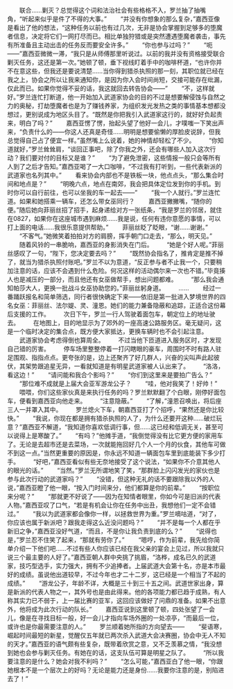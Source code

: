 　　联合……剿灭？总觉得这个词和法治社会有些格格不入，罗兰抽了抽嘴角，“听起来似乎是件了不得的大事。”
　　“并没有你想象的那么复杂，”嘉西亚像是看出了他的想法，“这种任务以前也有过几次，无非是协会掌握到足够多的堕魔者信息，决定将它们一网打尽而已。相比单独狩猎或是突然遭遇堕魔者袭击，事先有所准备且主动出击的任务反而要安全许多。”
　　“你也参与过吗？”
　　“呃——”嘉西亚微微一滞，“我只是从师傅那里听说过。以前的我并没有资格接受联合剿灭任务，这还是第一次。”她顿了顿，垂下视线盯着手中的咖啡杯道，“也许你并不在意这些，但我还是要说清楚……当你得到猎杀执照的那一刻，其职位就已经在我之上，协会之所以让我来通知你，是因为你入会时间尚短，交接可能存在纰漏，仅此而已。如果你觉得不妥的话，我这就回去转告协会——”
　　“不，这样就好。”罗兰连忙打断道，他一开始加入武道家协会的目的不过是想要解侵蚀与自然之力的奥秘，打劫堕魔者也是为了赚钱养家，为组织发光发热之类的事情基本想都没想过，更别说成为地区头目了。“既然是你把我引入武道家这行的，就好好负起责来，明白了吗？”
　　嘉西亚愣了愣，抬起头望了他好一会儿，才噗嗤一下笑出声来，“负责什么的——你这人还真是奇怪……明明是想要偷懒的厚脸皮说辞，但我总觉得自己占了便宜一样。”虽然嘴上么说着，她的神情却轻松了不少。
　　“你知道就好，”罗兰耸耸肩，“谈回正事吧，除了你我之外，还会有哪些人加入这次行动？我们要对付的目标又是谁？”
　　“为了避免泄密，这些情报一般只会等所有人到了之后才告知。”嘉西亚喝了一大口咖啡，“不过我有打听到，一些代表新派的武道家也名列其中。”
　　看来协会内部也不是铁板一块，他点点头，“那么集合时间和地点是？”
　　“明晚六点，地点在南郊，我会把具体定位发到你的手机。到时你可以自行前往，也可以坐我的车一起去——”
　　“我一个人就行。”罗兰连忙道。如果和她搭乘一辆车，还怎么带女巫同行？
　　嘉西亚撇撇嘴，“随你的便。”随后她向菲丽丝招了招手，起身递给对方一张纸条，“我是罗兰的邻居，就住在0827，如果你在这座城市遇到麻烦……我是说，任何有违你意愿的事情，可以打上面的电话……我很乐意提供帮助。”
　　菲丽丝眨了眨眼，“谢……谢谢。”
　　“不客气。”她微笑着拍拍对方的肩膀，挥手朝门口走去，“那么，明天见。”
　　随着风铃的一串脆响，嘉西亚的身影消失在门后。
　　“她是个好人呢。”菲丽丝感叹了一句，“陛下，您决定要去吗？”
　　“既然协会指名了，推肯定是推不掉了，就当为猎杀执照付账吧。”罗兰不以为意道，“反正参与者不止我一个，只要稍加注意的话，应该不会遇到什么危险。何况这样的活动偶尔来一次也不错。”毕竟揍人也是减压的一部分，而且他还有女巫做帮手，想出问题都难。
　　“那么我会通知帕莎大人，更换一批战斗女巫协助您的。”菲丽丝躬身道。
　　……
　　经过一番踊跃报名和简单筛选，同行者很快确定下来——依旧是第一批进入梦境世界的四名女巫：菲丽丝、法尔媞、灵、潼恩。她们的能力兼备隐蔽和追踪，正适合这份幕后支援的工作。
　　次日下午，罗兰一行人驾驶着面包车，朝定位上的地址驶去。
　　在地图上，目的地显示为了郊外的一座高速公路服务区。毫无疑问，这是一个临时决定的集合点，既方便大家抵达，更换车辆时也不会引起注意。
　　武道家协会考虑得倒也算周全。
　　不过当他下匝道进入服务区时，才发现自己错的厉害。
　　停车场里整整停着一打闪瞎眼的豪车，周围时不时有路人驻足围观、指指点点。更夸张的是，边上还聚齐了好几群人，兴奋的尖叫声此起彼伏，其架势跟追星无异，一看就知道是有明星武道家被人认出来了。
　　“洛洛，看这边！”
　　“请问能和我合个影吗？”
　　“你们到这里来是要拍广告么？”
　　“那位难不成就是上届大会亚军游龙公子？
　　“哇，他对我笑了！好帅！”
　　喂喂，你们这些家伙真是来执行任务的吗？罗兰默默翻了个白眼，刚停好面包车，便看到嘉西亚向他走来。
　　“注意隐蔽。”
　　“了解，”潼恩召唤出，将后座三人一并罩入其中。
　　罗兰熄火下车，朝嘉西亚打了个招呼，“果然还是你比较快。”
　　“我说，你现在都是拥有猎杀执照的人了，为什么还要开这种……破烂玩意？”嘉西亚不解道，“我知道你喜欢低调行事，但……这已经和低调无关，甚至可以说得上是寒酸了。”
　　“有吗？”他摊手道，“我倒觉得没有比它更方便的家用车了。无论是去超市还是去菜场，一次就能拖回好几个人一个月的伙食，其他车可做不到这一点。”当然更重要的原因是，你永远不知道一辆面包车里到底能装下多少打手。
　　“好吧，”嘉西亚看似有些无奈地接受了这个说法，“如果你不介意其他人的眼光的话。”
　　“当然。”罗兰无所谓地笑了笑，“那群脸上闪闪发光的家伙也是参与此次行动的武道家吗？”
　　“没错，但这种无礼的话不要跟除我以外的人说，”嘉西亚瞪了他一眼，“按入门时间来分，他们都算是你的前辈。”
　　“按职位来分呢？”
　　“那就更不好说了——因为在知情者眼里，你如今可是旧派的代表人物。”嘉西亚叹了口气，“若是有机会让你在任务中出丑，我想他们一定不会错过。”
　　“我以为武道家都会像你一样，以拯救世界为重。”罗兰嘀咕道，“对了，你应该也属于新派吧？跟我走得这么近没问题吗？”
　　“并不是每一个人都在乎新旧之争，”嘉西亚没好气道，“而且，不是你让我负责到底的么？”
　　“说得也是，”罗兰忍不住笑了起来，“那就有劳你了。”
　　“嗯哼，作为前辈，我先给你简单介绍一下他们吧……不过有些人你应该已经在我父亲的宴会上见过，所以我就只说三个最主要的人好了。”嘉西亚朝人群中央挑了挑眉，“洛桦，成名已久的武道家，技巧型选手，实力强大，拥有不少追捧者。上届武道大会第十名，亦是本市最好的成绩。虽说他出道较早，不过今年也才二十二岁，这已经是一个相当了不起的成绩。”
　　“游龙公子，年龄不详，大概是三十到三十五之间。武道世家出身，算是新派的代表人物之一，其外号也是由此得来。他的各项能力都已趋于成熟，有人称其实力已不弱于，上一届比赛的亚军，这回应该做好了问鼎的准备。如果不出意外，他将成为此次行动的队长。”
　　嘉西亚说到这里顿了顿，四处张望了一会儿，像是在寻找目标一般，好一会儿才指向车场外圈的一处凉亭，“而最后一位，或许也是你最需要注意的人。”
　　罗兰顺着她所指的方向望去——
　　“斐语寒，崛起时间最短的新星，觉醒仅五年就已两次杀入武道大会决赛圈，协会中无人不知的天才。”嘉西亚的语气颇有些复杂，既带着欣赏之意，又不乏羡慕之情，“我没想到她也会参与剿灭任务。有她在的话，这支队伍可算是明星之队了。
　　“所以我要注意的是什么？她会对我不利吗？”
　　“怎么可能，”嘉西亚白了他一眼，“你跟她根本不是一个层次上的好吗？无论是能力还是身份……我要你注意的是，别陷进去了！”